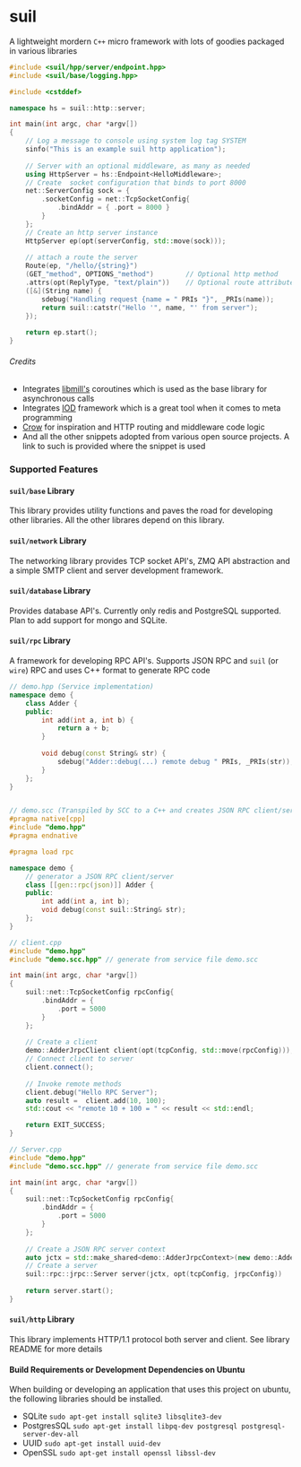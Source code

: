 # suil
A lightweight mordern `C++` micro framework with lots of goodies packaged in various libraries

```c++
#include <suil/hpp/server/endpoint.hpp>
#include <suil/base/logging.hpp>

#include <cstddef>

namespace hs = suil::http::server;

int main(int argc, char *argv[])
{
    // Log a message to console using system log tag SYSTEM
    sinfo("This is an example suil http application");
    
    // Server with an optional middleware, as many as needed
    using HttpServer = hs::Endpoint<HelloMiddleware>;
    // Create  socket configuration that binds to port 8000
    net::ServerConfig sock = {
        .socketConfig = net::TcpSocketConfig{
            .bindAddr = { .port = 8000 }
        }
    };
    // Create an http server instance
    HttpServer ep(opt(serverConfig, std::move(sock)));
    
    // attach a route the server
    Route(ep, "/hello/{string}")
    (GET_"method", OPTIONS_"method")        // Optional http method
    .attrs(opt(ReplyType, "text/plain"))    // Optional route attribute
    ([&](String name) {
        sdebug("Handling request {name = " PRIs "}", _PRIs(name));
        return suil::catstr("Hello '", name, "' from server");
    });
    
    return ep.start();
}
```

###### Credits 
* Integrates [libmill's](https://github.com/sustrik/libmill) coroutines which is used as the base library for
  asynchronous calls
* Integrates [IOD](https://github.com/matt-42/iod) framework which is a great tool when it comes to meta programming
* [Crow](https://github.com/ipkn/crow) for inspiration and HTTP routing and middleware code logic
* And all the other snippets adopted from various open source projects. A link to such is provided where the snippet
is used

### Supported Features
#### `suil/base` Library
This library provides utility functions and paves the road for developing other libraries. All the other librares
depend on this library.

#### `suil/network` Library
The networking library provides TCP socket API's, ZMQ API abstraction and a simple SMTP client and server development
framework.

#### `suil/database` Library
Provides database API's. Currently only redis and PostgreSQL supported. Plan to add support for mongo and SQLite.

#### `suil/rpc` Library
A framework for developing RPC API's. Supports JSON RPC and `suil` (or `wire`) RPC and uses C++ format to generate RPC code
```c++
// demo.hpp (Service implementation)
namespace demo {
    class Adder {
    public:
        int add(int a, int b) {
            return a + b;
        }
        
        void debug(const String& str) {
            sdebug("Adder::debug(...) remote debug " PRIs, _PRIs(str));
        }
    };
}


// demo.scc (Transpiled by SCC to a C++ and creates JSON RPC client/server pair)
#pragma native[cpp]
#include "demo.hpp"
#pragma endnative

#pragma load rpc

namespace demo {
    // generator a JSON RPC client/server
    class [[gen::rpc(json)]] Adder {
    public:
        int add(int a, int b);
        void debug(const suil::String& str);
    };
}

// client.cpp
#include "demo.hpp"
#include "demo.scc.hpp" // generate from service file demo.scc

int main(int argc, char *argv[])
{
    suil::net::TcpSocketConfig rpcConfig{
        .bindAddr = {
            .port = 5000
        }
    };
    
    // Create a client
    demo::AdderJrpcClient client(opt(tcpConfig, std::move(rpcConfig)));
    // Connect client to server
    client.connect();
    
    // Invoke remote methods
    client.debug("Hello RPC Server");
    auto result =  client.add(10, 100);
    std::cout << "remote 10 + 100 = " << result << std::endl;

    return EXIT_SUCCESS;
}

// Server.cpp
#include "demo.hpp"
#include "demo.scc.hpp" // generate from service file demo.scc

int main(int argc, char *argv[])
{
    suil::net::TcpSocketConfig rpcConfig{
        .bindAddr = {
            .port = 5000
        }
    };
    
    // Create a JSON RPC server context
    auto jctx = std::make_shared<demo::AdderJrpcContext>(new demo::Adder{});
    // Create a server
    suil::rpc::jrpc::Server server(jctx, opt(tcpConfig, jrpcConfig))
    
    return server.start();
}
```

#### `suil/http` Library
This library implements HTTP/1.1 protocol both server and client. See library README for more details

#### Build Requirements or Development Dependencies on Ubuntu
When building or developing an application that uses this project on ubuntu, the
following libraries should be installed.

* SQLite
  `sudo apt-get install sqlite3 libsqlite3-dev`
* PostgresSQL
  `sudo apt-get install libpq-dev postgresql postgresql-server-dev-all`
* UUID
  `sudo apt-get install uuid-dev`
* OpenSSL
  `sudo apt-get install openssl libssl-dev`
